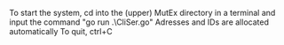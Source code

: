 To start the system, cd into the (upper) MutEx directory in a terminal and input the command "go run .\CliSer.go"
Adresses and IDs are allocated automatically
To quit, ctrl+C